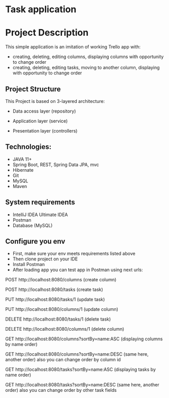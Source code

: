 # Task application

#  Project Description
This simple application is an imitation of working Trello app with:
- creating, deleting, editing columns, displaying columns with opportunity to change order
- creating, deleting, editing tasks, moving to another column, displaying with opportunity to change order

##  Project Structure

This Project is based on 3-layered architecture:

- Data access layer (repository)

- Application layer (service)

- Presentation layer (controllers)

## Technologies:
- JAVA 11+
- Spring Boot, REST, Spring Data JPA, mvc
- Hibernate
- Git
- MySQL
- Maven

## System requirements

- IntelliJ IDEA Ultimate IDEA
- Postman
- Database (MySQL)

## Configure you env

- First, make sure your env meets requirements listed above
- Then clone project on your IDE
- Install Postman
- After loading app you can test app in Postman using next urls:

POST http://localhost:8080/columns (create column)

POST http://localhost:8080/tasks (create task)

PUT http://localhost:8080/tasks/1 (update task)

PUT http://localhost:8080/columns/1 (update column)

DELETE http://localhost:8080/tasks/1 (delete task)

DELETE http://localhost:8080/columns/1 (delete column)

GET http://localhost:8080/columns?sortBy=name:ASC (displaying columns by name order)

GET http://localhost:8080/columns?sortBy=name:DESC (same here, another order)
         also you can change order by column id

GET http://localhost:8080/tasks?sortBy=name:ASC (displaying tasks by name order)

GET http://localhost:8080/tasks?sortBy=name:DESC (same here, another order)
  also you can change order by other task fields